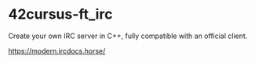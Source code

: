 # 42cursus-ft_irc
Create your own IRC server in C++, fully compatible with an official client.

https://modern.ircdocs.horse/
